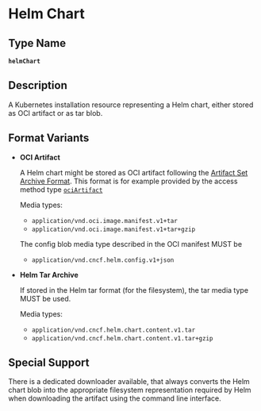# Helm Chart

## Type Name

**`helmChart`**

## Description

A Kubernetes installation resource representing a Helm chart, either stored as OCI artifact or as tar blob.

## Format Variants

- **OCI Artifact**
  
  A Helm chart might be stored as OCI artifact following the [Artifact Set Archive Format](../common/formatspec.md#artifact-set-archive-format). This format is for example provided by the access method type [`ociArtifact`](../02-access-types/oci-artifact.md)

  Media types:
  - `application/vnd.oci.image.manifest.v1+tar`
  - `application/vnd.oci.image.manifest.v1+tar+gzip`

  The config blob media type described in the OCI manifest MUST be
  - `application/vnd.cncf.helm.config.v1+json`
  
- **Helm Tar Archive**

  If stored in the Helm tar format (for the filesystem), the tar media type MUST be used.

  Media types:
  - `application/vnd.cncf.helm.chart.content.v1.tar`
  - `application/vnd.cncf.helm.chart.content.v1.tar+gzip`

## Special Support

There is a dedicated downloader available, that always converts the Helm chart blob into the appropriate filesystem
representation required by Helm when downloading the artifact using the command line interface.
